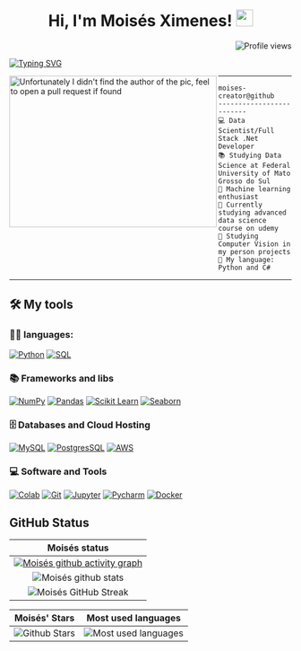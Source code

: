 <h1 align="center">
Hi, I'm Moisés Ximenes!
  <img src="https://media.giphy.com/media/hvRJCLFzcasrR4ia7z/giphy.gif" width="30"></h1>
 <img src="https://komarev.com/ghpvc/?username=moises-creator&style=flat-square" alt="Profile views" align='right'/> <a href="https://github.com/moises-creator"> </a> 
<br/>

<p align="justify">
  <a href="https://git.io/typing-svg"><img src="https://readme-typing-svg.demolab.com?font=Fira+Code&pause=1000&width=435&lines=Studying+Data+Science+at+UFMS;New+day,+ new+learning!;Data+Analyst+jr;" alt="Typing SVG" /></a>
</p>

<img align="left" src="https://media.tenor.com/nVN3rFQ9JacAAAAC/anime-aesthetic.gif" alt="Unfortunately I didn't find the author of the pic, feel to open a pull request if found" width="370" height='270' />
<hr>

```
moises-creator@github
-------------------------
💻 Data Scientist/Full Stack .Net Developer
📚 Studying Data Science at Federal University of Mato Grosso do Sul
📝 Machine learning enthusiast
🔭 Currently studying advanced data science course on udemy
🌱 Studying Computer Vision in my person projects
🌟 My language: Python and C#
```
<hr>


## 🛠️ My tools

### 👨‍💻 languages:

<p>
    <a href="https://github.com/search?q=user%3ADenverCoder1+is%3Arepo+language%3Apython"><img alt="Python" src="https://img.shields.io/badge/Python%20-%2314354C.svg?logo=python&logoColor=white"></a>
    <a href="https://github.com/search?q=user%3ADenverCoder1+is%3Arepo+language%3Asql"><img alt="SQL" src="https://img.shields.io/badge/SQL%20-%23025E8C.svg?logo=amazon-dynamodb&logoColor=white"></a>

### :books: Frameworks and libs 

<p>
    <a href="#"><img alt="NumPy" src="https://img.shields.io/badge/Numpy%20-%23013243.svg?logo=numpy&logoColor=white"></a>
    <a href="#"><img alt="Pandas" src="https://img.shields.io/badge/Pandas%20-%23150458.svg?logo=pandas&logoColor=white"></a>
    <a href="#"><img alt="Scikit Learn" src="https://img.shields.io/badge/Scikit_Learn%20-%23013243.svg?logo=scikitlearn&logoColor=white"></a>
    <a href="#"><img alt="Seaborn" src="https://img.shields.io/badge/Seaborn%20-%23013243.svg?logo=matplotlib&logoColor=white"></a>
</p>

### 🗄️ Databases and Cloud Hosting

<p>
    <a href="#"><img alt="MySQL" src="https://img.shields.io/badge/MySQL-00000F?style=for-the-badge&logo=mysql&logoColor=white"></a>
      <a href="#"><img alt="PostgresSQL" src="https://img.shields.io/badge/postgresSQL-008888?style=for-the-badge&logo=sql&logoColor=white"></a>
    <a href="#"><img alt="AWS" src ="https://img.shields.io/badge/AWS-0089D6?style=for-the-badge&logo=Amazon&logoColor=white"></a>
</p>

### 💻 Software and Tools

<p>
    <a href="#"><img alt="Colab" src="https://img.shields.io/badge/Colab-00b56a.svg?logo=google-colab&logoColor=white"></a>
    <a href="#"><img alt="Git" src="https://img.shields.io/badge/Git%20-%23F05033.svg?logo=git&logoColor=white"></a>
    <a href="#"><img alt="Jupyter" src="https://img.shields.io/badge/Jupyter-%23F37626.svg?logo=Jupyter&logoColor=white"></a>
    <a href="#"><img alt="Pycharm" src="https://img.shields.io/badge/VS_Code-ffffff.svg?logo=visualstudio&logoColor=blue"></a>
    <a href="#"><img alt="Docker" src="https://img.shields.io/badge/Docker-FFFFFF.svg?logo=Docker&logoColor=blue"></a>
</p>

## GitHub Status


|                                                                     Moisés status                                                                     |
|:------------------------------------------------------------------------------------------------------------------------------------------------------:|
| [![Moisés github activity graph](https://github-readme-activity-graph.cyclic.app/graph?username=moises-creator&theme=react-dark&custom_title=Contributions%20in%20the%20last%20few%20days&hide_border=true)](https://github.com/ashutosh00710/github-readme-activity-graph) |
| ![Moisés github stats](https://github-readme-stats-sigma-five.vercel.app/api?username=moises-creator&show_icons=true&theme=react  )              | 
| ![Moisés GitHub Streak](https://github-readme-streak-stats.herokuapp.com/?user=moises-creator&theme=react )                    | 
    
    
|                                                                                                      Moisés' Stars                                                                                                       |                                                           Most used languages                                                           |      
|:-------------------------------------------------------------------------------------------------------------------------------------------------------------------------------------------------------------------------:|:---------------------------------------------------------------------------------------------------------------------------------:|
| ![Github Stars](https://github-readme-stats-sigma-five.vercel.app/api?username=moises-creator&show_icons=true&locale=en&count_private=true&hide_rank=true&custom_title=My%20GitHub%20Stats&disable_animations=true&theme=react) | ![Most used languages](https://github-readme-stats-sigma-five.vercel.app/api/top-langs/?username=moises-creator&theme=react&layout=compact) |
